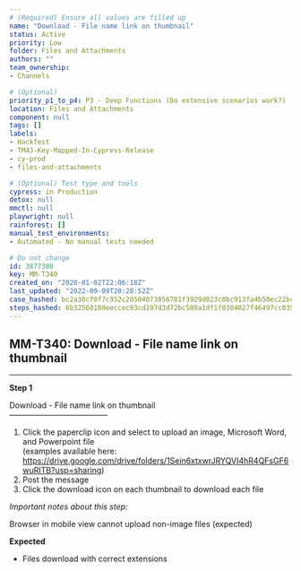 ```yaml
---
# (Required) Ensure all values are filled up
name: "Download - File name link on thumbnail"
status: Active
priority: Low
folder: Files and Attachments
authors: ""
team_ownership: 
- Channels

# (Optional)
priority_p1_to_p4: P3 - Deep Functions (Do extensive scenarios work?)
location: Files and Attachments
component: null
tags: []
labels: 
- Hackfest
- TM4J-Key-Mapped-In-Cypress-Release
- cy-prod
- files-and-attachments

# (Optional) Test type and tools
cypress: in Production
detox: null
mmctl: null
playwright: null
rainforest: []
manual_test_environments: 
- Automated - No manual tests needed

# Do not change
id: 3877380
key: MM-T340
created_on: "2020-01-02T22:06:18Z"
last_updated: "2022-09-09T20:28:52Z"
case_hashed: bc2a30cf0f7c952c20504073856781f3929d023c0bc913fa4b50ec22bcf061efaefcb527f6f427f18902204a4d093c84
steps_hashed: 6b32560180eeccec93cd197d3d72bc509a1df1f0304027f46497cc0359af8149b32785d896bdd6504b3f1d1f9ebcd52f
---
```


<!-- (Auto-generated) Based on frontmatter's "key" and "name" -->

## MM-T340: Download - File name link on thumbnail

---

**Step 1**

Download - File name link on thumbnail\
–––––––––––––––––––––––––

1. Click the paperclip icon and select to upload an image, Microsoft Word, and Powerpoint file\
   (examples available here: <https://drive.google.com/drive/folders/1Sein6xtxwrJRYQVI4hR4QFsGF6wuRITB?usp=sharing>)
2. Post the message
3. Click the download icon on each thumbnail to download each file

_Important notes about this step:_

Browser in mobile view cannot upload non-image files (expected)

**Expected**

- Files download with correct extensions
